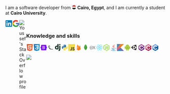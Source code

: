 <p>
    <br/>
    I am a software developer from
        <img alt="Egypt" width="13px" 
        src="https://github.com/youssef-attai/youssef-attai/blob/main/imgs/egypt-logo.png"/>
    <b>Cairo, Egypt</b>, and I am currently a student at <b>Cairo University</b>.
</p>

<a href="https://www.linkedin.com/in/youssef-attai/">
    <img align="left" alt="Youssef's LinkedIn profile" width="22px" 
    src="https://github.com/youssef-attai/youssef-attai/blob/main/imgs/linkedin-logo.svg"/>
</a>

<a href="https://g.dev/youssef-attai/">
    <img align="left" alt="Youssef's Google Developer profile" width="22px" 
    src="https://github.com/youssef-attai/youssef-attai/blob/main/imgs/google-logo.svg"/>
</a>

<a href="https://stackoverflow.com/u/14174934/">
    <img align="left" alt="Youssef's StackOverflow profile" width="22px"
     src="https://github.com/youssef-attai/youssef-attai/blob/main/imgs/stackoverflow-logo.svg"/>
</a>

<br/>

### Knowledge and skills

<p>
    <img align="left" width="22px" 
    src="https://github.com/youssef-attai/youssef-attai/blob/main/imgs/html5-original.svg"/>
    <img align="left" width="22px" 
    src="https://github.com/youssef-attai/youssef-attai/blob/main/imgs/css3-original.svg"/>
    <img align="left" width="22px" 
    src="https://github.com/youssef-attai/youssef-attai/blob/main/imgs/bootstrap-original.svg"/>
    <img align="left" width="22px" 
    src="https://github.com/youssef-attai/youssef-attai/blob/main/imgs/flask-original.png"/>
    <img align="left" width="22px" 
    src="https://github.com/youssef-attai/youssef-attai/blob/main/imgs/django-plain.svg"/>
    <img align="left" width="22px" 
    src="https://github.com/youssef-attai/youssef-attai/blob/main/imgs/python-original.svg"/>
    <img align="left" width="22px" 
    src="https://github.com/youssef-attai/youssef-attai/blob/main/imgs/javascript-original.svg"/>
    <img align="left" width="22px" 
    src="https://github.com/youssef-attai/youssef-attai/blob/main/imgs/firebase-plain.svg"/>
    <img align="left" width="22px" 
    src="https://github.com/youssef-attai/youssef-attai/blob/main/imgs/mongodb-original.svg"/>
    <img align="left" width="22px" 
    src="https://github.com/youssef-attai/youssef-attai/blob/main/imgs/express-original.png"/>
    <img align="left" width="22px" 
    src="https://github.com/youssef-attai/youssef-attai/blob/main/imgs/react-original.svg"/>
    <img align="left" width="22px" 
    src="https://github.com/youssef-attai/youssef-attai/blob/main/imgs/nodejs-original.svg"/>
    <img align="left" width="22px" 
    src="https://github.com/youssef-attai/youssef-attai/blob/main/imgs/java-original.svg"/>
    <img align="left" width="22px" 
    src="https://github.com/youssef-attai/youssef-attai/blob/main/imgs/kotlin-original.svg"/>
    <img align="left" width="22px" 
    src="https://github.com/youssef-attai/youssef-attai/blob/main/imgs/android-plain.svg"/>
    <img align="left" width="22px" 
    src="https://github.com/youssef-attai/youssef-attai/blob/main/imgs/unity-original.png"/>
    <img align="left" width="22px" 
    src="https://github.com/youssef-attai/youssef-attai/blob/main/imgs/csharp-original.svg"/>
    <img align="left" width="22px" 
    src="https://github.com/youssef-attai/youssef-attai/blob/main/imgs/cplusplus-original.svg"/>
    <img align="left" width="22px" 
    src="https://github.com/youssef-attai/youssef-attai/blob/main/imgs/c-original.svg"/>

</p>

<br/>
<br/>

<a href="https://github.com/youssef-attai">
    <img width="50%" 
    src="http://github-readme-streak-stats.herokuapp.com/?user=youssef-attai&theme=radical&date_format=M%20j%5B%2C%20Y%5D&ring=ff3068&fire=ff3068&sideNums=ff3068">
</a>
